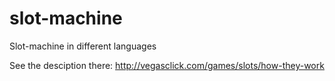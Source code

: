 # slot-machine
Slot-machine in different languages

See the desciption there: http://vegasclick.com/games/slots/how-they-work
